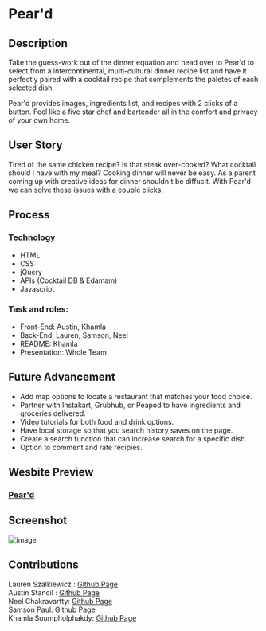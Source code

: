 # Pear'd

## Description

Take the guess-work out of the dinner equation and head over to Pear'd to select from a intercontinental, multi-cultural dinner recipe list and have it perfectly paired with a cocktail recipe that complements the paletes of each selected dish.

Pear'd provides images, ingredients list, and recipes with 2 clicks of a button. Feel like a five star chef and bartender all in the comfort and privacy of your own home.

## User Story

 Tired of the same chicken recipe? Is that steak over-cooked? What cocktail should I have with my meal? Cooking dinner will never be easy. As a parent coming up with creative ideas for dinner shouldn't be diffuclt. With Pear'd we can solve these issues with a couple clicks.

 ## Process

 ### Technology

 * HTML
 * CSS
 * jQuery
 * APIs  (Cocktail DB & Edamam)
 * Javascript

 ### Task and roles:

 * Front-End: Austin, Khamla
 * Back-End: Lauren, Samson, Neel
 * README: Khamla 
 * Presentation: Whole Team

 ## Future Advancement

 * Add map options to locate a restaurant that matches your food choice.
 * Partner with Instakart, Grubhub, or Peapod to have ingredients and groceries delivered.
 * Video tutorials for both food and drink options.
 * Have local storage so that you search history saves on the page.
 * Create a search function that can increase search for a specific dish.
 * Option to comment and rate recipies.

## Wesbite Preview

### <ins>[Pear'd](https://sampaul10.github.io/Pear-d/)</ins>

## Screenshot
![image](https://user-images.githubusercontent.com/117120566/213583512-4a061003-392a-4ceb-9427-28625e6de603.png)


## Contributions
Lauren Szalkiewicz : [Github Page](https://github.com/laurszalk)<br>
Austin Stancil : [Github Page](https://github.com/AustinS86)<br>
Neel Chakravartty: [Github Page](https://github.com/NeelCheo)<br>
Samson Paul: [Github Page](https://github.com/sampaul10)<br>
Khamla Soumpholphakdy: [Github Page](https://github.com/soumpholphakdy)
